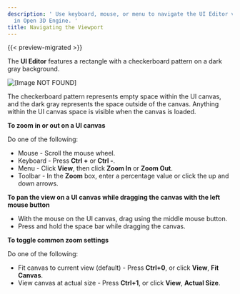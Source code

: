 ```yaml
---
description: ' Use keyboard, mouse, or menu to navigate the UI Editor viewport
  in Open 3D Engine. '
title: Navigating the Viewport
---
```


{{< preview-migrated >}}

The **UI Editor** features a rectangle with a checkerboard pattern on a dark gray background\.

![\[Image NOT FOUND\]](/images/user-guide/game_ui_editor/ui-checkerboard.png)

The checkerboard pattern represents empty space within the UI canvas, and the dark gray represents the space outside of the canvas\. Anything within the UI canvas space is visible when the canvas is loaded\.

**To zoom in or out on a UI canvas**

Do one of the following:
+ Mouse - Scroll the mouse wheel\.
+ Keyboard - Press **Ctrl \+** or **Ctrl \-**\.
+ Menu - Click **View**, then click **Zoom In** or **Zoom Out**\.
+ Toolbar - In the **Zoom** box, enter a percentage value or click the up and down arrows\.

**To pan the view on a UI canvas while dragging the canvas with the left mouse button**
+ With the mouse on the UI canvas, drag using the middle mouse button\.
+ Press and hold the space bar while dragging the canvas\.

**To toggle common zoom settings**

Do one of the following:
+ Fit canvas to current view \(default\) - Press **Ctrl\+0**, or click **View**, **Fit Canvas**\.
+ View canvas at actual size - Press **Ctrl\+1**, or click **View**, **Actual Size**\.